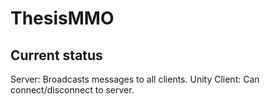 # ThesisMMO

## Current status

Server: Broadcasts messages to all clients.
Unity Client: Can connect/disconnect to server.
